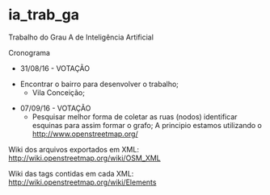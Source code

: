 # ia_trab_ga
Trabalho do Grau A de Inteligência Artificial

Cronograma

- 31/08/16 - VOTAÇÃO
* Encontrar o bairro para desenvolver o trabalho;
	* Vila Conceição;

	
	
- 07/09/16 - VOTAÇÃO
	* Pesquisar melhor forma de coletar as ruas (nodos) identificar esquinas para assim formar o grafo;
		A principio estamos utilizando o http://www.openstreetmap.org/

Wiki dos arquivos exportados em XML:
http://wiki.openstreetmap.org/wiki/OSM_XML

Wiki das tags contidas em cada XML:
http://wiki.openstreetmap.org/wiki/Elements